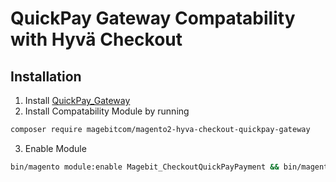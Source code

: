 # QuickPay Gateway Compatability with Hyvä Checkout

## Installation

1. Install [QuickPay_Gateway](https://github.com/QuickPay/magento-v2)
2. Install Compatability Module by running
```bash
composer require magebitcom/magento2-hyva-checkout-quickpay-gateway
```
3. Enable Module
```bash
bin/magento module:enable Magebit_CheckoutQuickPayPayment && bin/magento setup:upgrade
```

